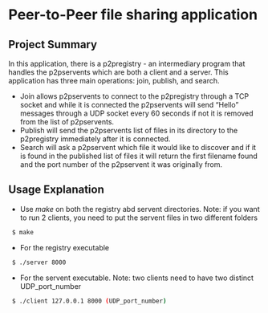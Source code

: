 # Peer-to-Peer file sharing application
## Project Summary
In this application, there is a p2pregistry - an intermediary program that handles the p2pservents which are both a client and a server. This application has three main operations: join, publish, and search. 
  * Join allows p2pservents to connect to the p2pregistry through a TCP socket and while it is connected the p2pservents will send “Hello” messages through a UDP socket every 60 seconds if not it is removed from the list of p2pservents. 
  * Publish will send the p2pservents list of files in its directory to the p2pregistry immediately after it is connected. 
  * Search will ask a p2pservent which file it would like to discover and if it is found in the published list of files it will return the first filename found and the port number of the p2pservent it was originally from.

## Usage Explanation
  * Use _make_ on both the registry abd servent directories. Note: if you want to run 2 clients, you need to put the servent files in two different folders
  ```sh
   $ make
   ```
  * For the registry executable
  ```sh
   $ ./server 8000
   ```
  * For the servent executable. Note: two clients need to have two distinct UDP_port_number
  ```sh
   $ ./client 127.0.0.1 8000 (UDP_port_number)
   ```

